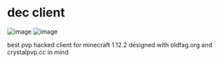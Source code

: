 # dec client

![image](https://github.com/limping4jamal/dec-client/assets/144386176/aaf39e26-50d4-4914-a02b-aae1999c13d3)
![image](https://github.com/limping4jamal/dec-client/assets/144386176/09b79e39-4af6-45fd-a61c-094edb92df48)

best pvp hacked client for minecraft 1.12.2 designed with oldfag.org and crystalpvp.cc in mind 
